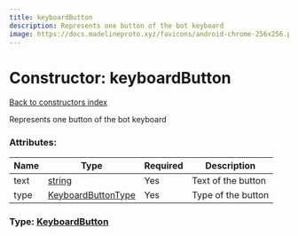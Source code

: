 ```yaml
---
title: keyboardButton
description: Represents one button of the bot keyboard
image: https://docs.madelineproto.xyz/favicons/android-chrome-256x256.png
---
```

# Constructor: keyboardButton  
[Back to constructors index](index.md)



Represents one button of the bot keyboard

### Attributes:

| Name     |    Type       | Required | Description |
|----------|---------------|----------|-------------|
|text|[string](../types/string.md) | Yes|Text of the button|
|type|[KeyboardButtonType](../types/KeyboardButtonType.md) | Yes|Type of the button|



### Type: [KeyboardButton](../types/KeyboardButton.md)


